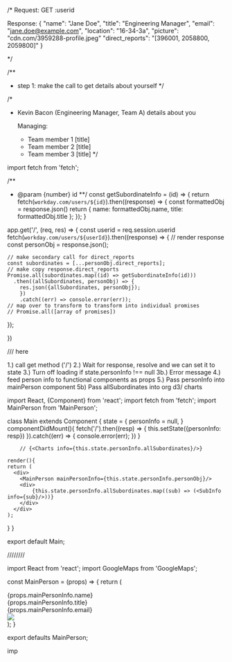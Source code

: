 /*
Request:
GET :userid

Response:
{
	"name": "Jane Doe",
	"title": "Engineering Manager",
	"email": "jane.doe@example.com",
	"location": "16-34-3a",
	"picture": "cdn.com/3959288-profile.jpeg"
	"direct_reports": "[396001, 2058800, 2059800]"
}

*/

/**
 * step 1: make the call to get details about yourself
 */

/*
- Kevin Bacon (Engineering Manager, Team A)
  details about you
  
  Managing:
    - Team member 1 [title]
    - Team member 2 [title]
    - Team member 3 [title]
*/

import fetch from 'fetch';

/**
 * @param {number} id 
 **/
const getSubordinateInfo = (id) => {
    return fetch(`workday.com/users/${id}`).then((response) => {
      const formattedObj = response.json()
 			return {
        name: formattedObj.name,
        title: formattedObj.title
      };
  });
}

app.get('/', (req, res) => {
  const userid = req.session.userid
  fetch(`workday.com/users/${userId}`).then((response) => {
    // render response
    const personObj = response.json();
  
    // make secondary call for direct_reports
    const subordinates = [...personObj.direct_reports];
    // make copy response.direct_reports
   	Promise.all(subordinates.map((id) => getSubordinateInfo(id)))
      .then((allSubordinates, personObj) => {
      	res.json({allSubordinates, personObj});
    	})
    	.catch((err) => console.error(err));
    // map over to transform to transform into individual promises
    // Promise.all([array of promises])
  });
  
})



/// here 

1.)  call get method ('/')
2.) Wait for response, resolve and we can set it to state
3.) Turn off loading if state.personInfo !== null
3b.) Error message
4.) feed person info to functional components as props
		5.) Pass personInfo into mainPerson component
    5b) Pass allSubordinates into org d3/ charts



import React, {Component} from 'react';
import fetch from 'fetch';
import MainPerson from 'MainPerson';

class Main extends Component {
  state = {
    personInfo = null,
  }
	componentDidMount(){
    fetch('/').then((resp) => {
      this.setState({personInfo: resp})
    }).catch((err) => {
      console.error(err);
    })
  }

      	// {<Charts info={this.state.personInfo.allSubordinates}/>}

	render(){
    return (
      <div>
        <MainPerson mainPersonInfo={this.state.personInfo.personObj}/>
        <div>
        	{this.state.personInfo.allSubordinates.map((sub) => (<SubInfo info={sub}/>))}
        </div>
      </div>
    );
  }
}

export default Main;


////////

import React from 'react';
import GoogleMaps from 'GoogleMaps';

const MainPerson = (props) => {
  return (
  <div>
    <div>{props.mainPersonInfo.name}</div>
    <div>{props.mainPersonInfo.title}</div>
    <div>{props.mainPersonInfo.email}</div>
    <img src={props.mainPersonInfo.picture}></img>
    <GoogleMaps coords={props.mainPersonInfo.location}></GoogleMaps>
  <div>
  );
}
      
export defaults MainPerson;
    
imp

<!--       propTypes = {
        	"name": "Jane Doe",
	"title": "Engineering Manager",
	"email": "jane.doe@example.com",
	"location": "16-34-3a",
	"picture": "cdn.com/3959288-profile.jpeg"
	"direct_reports": "[396001, 2058800, 2059800]"
      }
       -->











